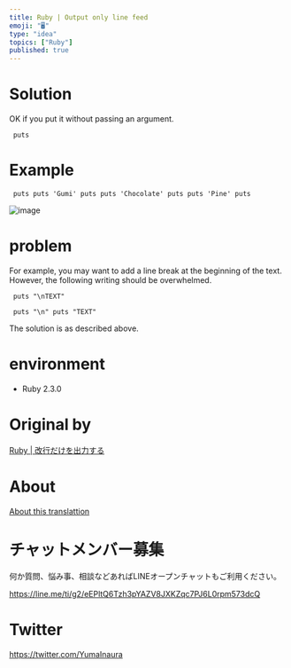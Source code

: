 ```yaml
---
title: Ruby | Output only line feed
emoji: "🖥"
type: "idea"
topics: ["Ruby"]
published: true
---
```


# Solution 

OK if you put it without passing an argument.

     puts 

# Example 

     puts puts 'Gumi' puts puts 'Chocolate' puts puts 'Pine' puts 

![image](https://qiita-image-store.s3.amazonaws.com/0/90607/a92b0ce7-935d-dc21-0549-fd2ad5273de9.png)

# problem 

For example, you may want to add a line break at the beginning of the text. However, the following writing should be overwhelmed.

     puts "\nTEXT" 

     puts "\n" puts "TEXT" 

The solution is as described above.

# environment 

- Ruby 2.3.0 


# Original by
[Ruby | 改行だけを出力する](https://qiita.com/Yinaura/items/2d927e04d0ae284db07b)

# About

[About this translattion](https://qiita.com/YumaInaura/items/7f6fd1e9310a6816469a)








<!-- Update From Qiita API -->

# チャットメンバー募集


何か質問、悩み事、相談などあればLINEオープンチャットもご利用ください。

https://line.me/ti/g2/eEPltQ6Tzh3pYAZV8JXKZqc7PJ6L0rpm573dcQ





# Twitter


https://twitter.com/YumaInaura


<!-- Update From Qiita API -->


